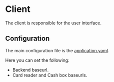# Client  

The client is responsible for the user interface.  

## Configuration  

The main configuration file is the [application.yaml](/client/src/main/resources/application.yaml).  

Here you can set the following:
- Backend baseurl.  
- Card reader and Cash box baseurls.  
